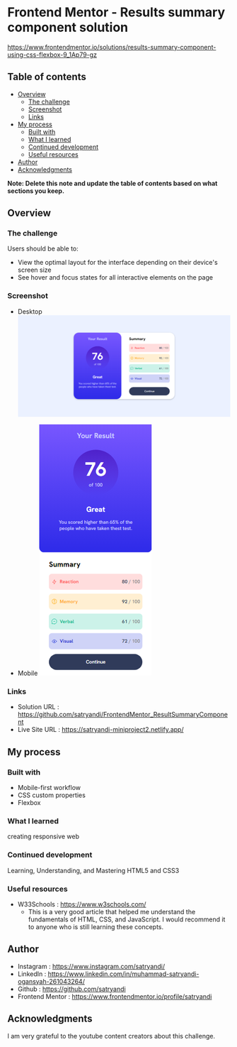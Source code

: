 # Frontend Mentor - Results summary component solution

https://www.frontendmentor.io/solutions/results-summary-component-using-css-flexbox-9_1Ap79-gz 

## Table of contents

- [Overview](#overview)
  - [The challenge](#the-challenge)
  - [Screenshot](#screenshot)
  - [Links](#links)
- [My process](#my-process)
  - [Built with](#built-with)
  - [What I learned](#what-i-learned)
  - [Continued development](#continued-development)
  - [Useful resources](#useful-resources)
- [Author](#author)
- [Acknowledgments](#acknowledgments)

**Note: Delete this note and update the table of contents based on what sections you keep.**

## Overview

### The challenge

Users should be able to:

- View the optimal layout for the interface depending on their device's screen size
- See hover and focus states for all interactive elements on the page

### Screenshot

- Desktop
![Alt text](design/Screenshot_Desktop_ResultSummary.png)

- Mobile
![Alt text](design/Screenshot_Mobile_ResultSummary.png)

### Links

- Solution URL : https://github.com/satryandi/FrontendMentor_ResultSummaryComponent
- Live Site URL : https://satryandi-miniproject2.netlify.app/

## My process

### Built with

- Mobile-first workflow
- CSS custom properties
- Flexbox

### What I learned

creating responsive web

### Continued development

Learning, Understanding, and Mastering HTML5 and CSS3

### Useful resources

- W33Schools : https://www.w3schools.com/
  - This is a very good article that helped me understand the fundamentals of HTML, CSS, and JavaScript. I would recommend it to anyone who is still learning these concepts.

## Author

- Instagram : https://www.instagram.com/satryandi/
- LinkedIn : https://www.linkedin.com/in/muhammad-satryandi-ogansyah-261043264/
- Github : https://github.com/satryandi
- Frontend Mentor : https://www.frontendmentor.io/profile/satryandi

## Acknowledgments

I am very grateful to the youtube content creators about this challenge.

